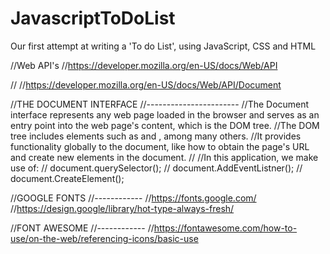 # JavascriptToDoList
Our first attempt at writing a 'To do List', using JavaScript, CSS and HTML

//Web API's
//https://developer.mozilla.org/en-US/docs/Web/API

//
//https://developer.mozilla.org/en-US/docs/Web/API/Document

//THE DOCUMENT INTERFACE
//-----------------------
//The Document interface represents any web page loaded in the browser and serves as an entry point into the web page's content, which is the DOM tree. 
//The DOM tree includes elements such as <body> and <table>, among many others. 
//It provides functionality globally to the document, like how to obtain the page's URL and create new elements in the document.
//
//In this application, we make use of:
//  document.querySelector();
//  document.AddEventListner();
//  document.CreateElement();

//GOOGLE FONTS
//------------
//https://fonts.google.com/
//https://design.google/library/hot-type-always-fresh/

//FONT AWESOME
//------------
//https://fontawesome.com/how-to-use/on-the-web/referencing-icons/basic-use

